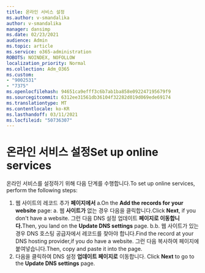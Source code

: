 ```yaml
---
title: 온라인 서비스 설정
ms.author: v-smandalika
author: v-smandalika
manager: dansimp
ms.date: 02/23/2021
audience: Admin
ms.topic: article
ms.service: o365-administration
ROBOTS: NOINDEX, NOFOLLOW
localization_priority: Normal
ms.collection: Adm_O365
ms.custom:
- "9002531"
- "7375"
ms.openlocfilehash: 94651ca9efff3c6b7ab1ba858e092247195679f9
ms.sourcegitcommit: 6312ee31561db36104f32282d019d069ede69174
ms.translationtype: MT
ms.contentlocale: ko-KR
ms.lasthandoff: 03/11/2021
ms.locfileid: "50736307"
---
```

# <a name="set-up-online-services"></a><span data-ttu-id="608a2-102">온라인 서비스 설정</span><span class="sxs-lookup"><span data-stu-id="608a2-102">Set up online services</span></span>

<span data-ttu-id="608a2-103">온라인 서비스를 설정하기 위해 다음 단계를 수행합니다.</span><span class="sxs-lookup"><span data-stu-id="608a2-103">To set up online services, perform the following steps:</span></span>

1. <span data-ttu-id="608a2-104">웹 사이트의 레코드 추가 **페이지에서** a.</span><span class="sxs-lookup"><span data-stu-id="608a2-104">On the **Add the records for your website** page: a.</span></span> <span data-ttu-id="608a2-105">웹 **사이트가** 없는 경우 다음을 클릭합니다.</span><span class="sxs-lookup"><span data-stu-id="608a2-105">Click **Next**, if you don't have a website.</span></span> <span data-ttu-id="608a2-106">그런 다음 DNS 설정 업데이트 **페이지로 이동합니다.**</span><span class="sxs-lookup"><span data-stu-id="608a2-106">Then, you land on the **Update DNS settings** page.</span></span>
    <span data-ttu-id="608a2-107">b.</span><span class="sxs-lookup"><span data-stu-id="608a2-107">b.</span></span> <span data-ttu-id="608a2-108">웹 사이트가 있는 경우 DNS 호스팅 공급자에서 레코드를 찾아야 합니다.</span><span class="sxs-lookup"><span data-stu-id="608a2-108">Find the record at your DNS hosting provider,if you do have a website.</span></span> <span data-ttu-id="608a2-109">그런 다음 복사하여 페이지에 붙여넣습니다.</span><span class="sxs-lookup"><span data-stu-id="608a2-109">Then, copy and paste it into the page.</span></span>
2. <span data-ttu-id="608a2-110">다음을 클릭하여 DNS 설정 **업데이트 페이지로** 이동합니다. </span><span class="sxs-lookup"><span data-stu-id="608a2-110">Click **Next** to go to the **Update DNS settings** page.</span></span>